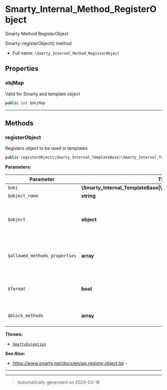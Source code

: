 
# Smarty_Internal_Method_RegisterObject

Smarty Method RegisterObject

Smarty::registerObject() method

* Full name: `\Smarty_Internal_Method_RegisterObject`



## Properties


### objMap

Valid for Smarty and template object

```php
public int $objMap
```






***

## Methods


### registerObject

Registers object to be used in templates

```php
public registerObject(\Smarty_Internal_TemplateBase|\Smarty_Internal_Template|\Smarty $obj, string $object_name, object $object, array $allowed_methods_properties = array(), bool $format = true, array $block_methods = array()): \Smarty|\Smarty_Internal_Template
```








**Parameters:**

| Parameter | Type | Description |
|-----------|------|-------------|
| `$obj` | **\Smarty_Internal_TemplateBase&#124;\Smarty_Internal_Template&#124;\Smarty** |  |
| `$object_name` | **string** |  |
| `$object` | **object** | the<br />referenced<br />PHP<br />object<br />to<br />register |
| `$allowed_methods_properties` | **array** | list of<br />allowed<br />methods<br />(empty<br />= all) |
| `$format` | **bool** | smarty<br />argument<br />format,<br />else<br />traditional |
| `$block_methods` | **array** | list of<br />block-methods |




**Throws:**

- [`SmartyException`](./SmartyException.md)



**See Also:**

* https://www.smarty.net/docs/en/api.register.object.tpl - 

***


***
> Automatically generated on 2025-03-18
